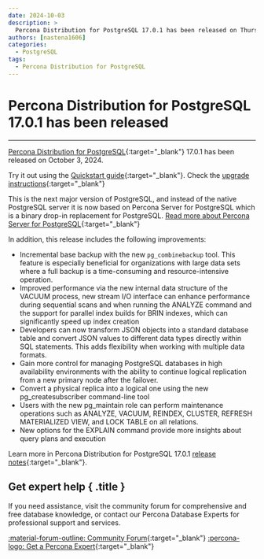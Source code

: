 ```yaml
---
date: 2024-10-03
description: >
  Percona Distribution for PostgreSQL 17.0.1 has been released on Thursday, October 3, 2024.
authors: [nastena1606]
categories:
  - PostgreSQL
tags:
  - Percona Distribution for PostgreSQL
---
```


# Percona Distribution for PostgreSQL 17.0.1 has been released
---
<!-- more -->

[Percona Distribution for PostgreSQL](https://docs.percona.com/postgresql/17/index.html){:target="_blank"} 17.0.1 has been released on October 3, 2024.

Try it out using the [Quickstart guide](https://docs.percona.com/postgresql/17/installing.html){:target="_blank"}. Check the [upgrade instructions](https://docs.percona.com/postgresql/17/major-upgrade.html){:target="_blank"}

This is the next major version of PostgreSQL, and instead of the native PostgreSQL server it is now based on Percona Server for PostgreSQL which is a binary drop-in replacement for PostgreSQL. [Read more about Percona Server for PostgreSQL](https://docs.percona.com/postgresql/17/postgresql-server.html){:target="_blank"}

In addition, this release includes the following improvements:

* Incremental base backup with the new `pg_combinebackup` tool. This feature is especially beneficial for organizations with large data sets where a full backup is a time-consuming and resource-intensive operation.
* Improved performance via the new internal data structure of the VACUUM process, new stream I/O interface can enhance performance during sequential scans and when running the ANALYZE command and the support for parallel index builds for BRIN indexes, which can significantly speed up index creation
* Developers can now transform JSON objects into a standard database table and convert JSON values to different data types directly within SQL statements. This adds flexibility when working with multiple data formats.
* Gain more control for managing PostgreSQL databases in high availability environments with the ability to continue logical replication from a new primary node after the failover.
* Convert a physical replica into a logical one using the new pg_createsubscriber command-line tool
* Users with the new pg_maintain role can perform maintenance operations such as ANALYZE, VACUUM, REINDEX, CLUSTER, REFRESH MATERIALIZED VIEW, and LOCK TABLE on all relations.
* New options for the EXPLAIN command provide more insights about query plans and execution

Learn more in Percona Distribution for PostgreSQL 17.0.1 [release notes](https://docs.percona.com/postgresql/17/release-notes-v17.0.html){:target="_blank"}.

<div data-banner markdown>

## Get expert help { .title }

If you need assistance, visit the community forum for comprehensive and free database knowledge, or contact our Percona Database Experts for professional support and services.

<div class="actions" markdown>

[:material-forum-outline: Community Forum](https://forums.percona.com/){:target="_blank"} [:percona-logo: Get a Percona Expert](https://www.percona.com/about/contact){:target="_blank"}
</div></div>